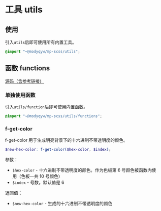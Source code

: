 # 工具 utils

## 使用

引入`utils`后即可使用所有内置工具。

```scss
@import "~@modyqyw/mp-scss/utils";
```

## 函数 functions

[源码（含参考链接）](https://github.com/MillCloud/mp-scss/blob/main/src/utils/functions.scss)

### 单独使用函数

引入`utils/function`后即可使用内置函数。

```scss
@import "~@modyqyw/mp-scss/utils/functions";
```

### f-get-color

f-get-color 用于生成明亮背景下的十六进制不带透明度的颜色。

```scss
$new-hex-color: f-get-color($hex-color, $index);
```

参数：

- `$hex-color` - 十六进制不带透明度的颜色，作为色板第 6 号颜色被函数内使用（色板一共 10 号颜色）
- `$index` - 号数，默认值是 6

返回值：

- `$new-hex-color` - 生成的十六进制不带透明度的颜色
